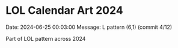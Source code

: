 # LOL Calendar Art 2024

Date: 2024-06-25 00:03:00
Message: L pattern (6,1) (commit 4/12)

Part of LOL pattern across 2024
